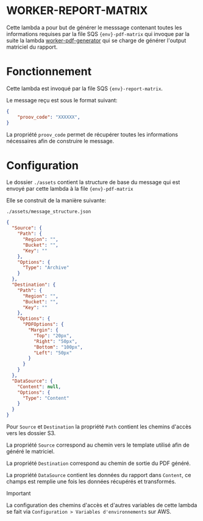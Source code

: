 # WORKER-REPORT-MATRIX

Cette lambda a pour but de générer le messsage contenant toutes les informations requises par la file SQS `{env}-pdf-matrix` qui invoque par la suite la lambda [worker-pdf-generator](https://github.com/ProovGroup/worker-pdf-generator) qui se charge de générer l'output matriciel du rapport.

# Fonctionnement

Cette lambda est invoqué par la file SQS `{env}-report-matrix`.

Le message reçu est sous le format suivant:
```json
{
    "proov_code": "XXXXXX",
}
```

La propriété `proov_code` permet de récupérer toutes les informations nécessaires afin de construire le message.

# Configuration

Le dossier `./assets` contient la structure de base du message qui est envoyé par cette lambda à la file `{env}-pdf-matrix`

Elle se construit de la manière suivante:

`./assets/message_structure.json`
```json
{
  "Source": {
    "Path": {
      "Region": "",
      "Bucket": "",
      "Key": ""
    },
    "Options": {
      "Type": "Archive"
    }
  },
  "Destination": {
    "Path": {
      "Region": "",
      "Bucket": "",
      "Key": ""
    },
    "Options": {
      "PDFOptions": {
        "Margin": {
          "Top": "20px",
          "Right": "50px",
          "Bottom": "100px",
          "Left": "50px"
        }
      }
    }
  },
  "DataSource": {
    "Content": null,
    "Options": {
      "Type": "Content"
    }
  }
}
```

Pour `Source` et `Destination` la propriété `Path` contient les chemins d'accès vers les dossier S3.

La propriété `Source` correspond au chemin vers le template utilisé afin de généré le matriciel.

La propriété `Destination` correspond au chemin de sortie du PDF généré.

La propriété `DataSource` contient les données du rapport dans `Content`, ce champs est remplie une fois les données récupérés et transformés.

> [!IMPORTANT]
> La configuration des chemins d'accès et d'autres variables de cette lambda se fait via `Configuration > Variables d'environnements` sur AWS.

